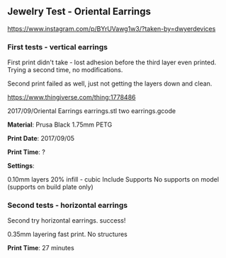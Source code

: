 ## Jewelry Test - Oriental Earrings

https://www.instagram.com/p/BYrUVawg1w3/?taken-by=dwyerdevices

### First tests - vertical earrings

First print didn't take - lost adhesion before the third layer even printed. Trying a second time, no modifications.

Second print failed as well, just not getting the layers down and clean.


https://www.thingiverse.com/thing:1778486

2017/09/Oriental Earrings
 earrings.stl
 two earrings.gcode
 
**Material**: Prusa Black 1.75mm PETG

**Print Date**: 2017/09/05

**Print Time**: ?

**Settings**:

0.10mm layers
20% infill - cubic
Include Supports
No supports on model (supports on build plate only)

### Second tests - horizontal earrings

Second try horizontal earrings. success!

0.35mm layering fast print.
No structures

**Print Time**: 27 minutes